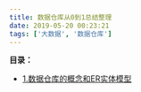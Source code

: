 ```yaml
---
title: 数据仓库从0到1总结整理
date: 2019-05-20 00:23:21
tags: ['大数据', '数据仓库']
---
```


**目录：**
- [1.数据仓库的概念和ER实体模型](http://www.buildupchao.cn/2019/05/20/%E6%95%B0%E6%8D%AE%E4%BB%93%E5%BA%93%E7%9A%84%E6%A6%82%E5%BF%B5%E5%92%8CER%E5%AE%9E%E4%BD%93%E6%A8%A1%E5%9E%8B/)
